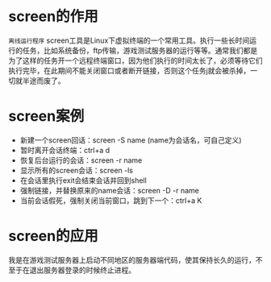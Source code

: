 # screen的作用
`离线运行程序`
screen工具是Linux下虚拟终端的一个常用工具。执行一些长时间运行的任务，比如系统备份，ftp传输，游戏测试服务器的运行等等。通常我们都是为了这样的任务开一个远程终端窗口，因为他们执行的时间太长了，必须等待它们执行完毕，在此期间不能关闭窗口或者断开链接，否则这个任务j就会被杀掉，一切就半途而废了。

# screen案例
* 新建一个screen回话：screen -S name (name为会话名，可自己定义)
* 暂时离开会话终端：ctrl+a d
* 恢复后台运行的会话：screen -r name
* 显示所有的screen会话：screen -ls
* 在会话里执行exit会结束会话并回到shell
* 强制链接，并替换原来的name会话：screen -D -r name
* 当前会话假死，强制关闭当前窗口，跳到下一个：ctrl+a K

# screen的应用
我是在游戏测试服务器上启动不同地区的服务器端代码，使其保持长久的运行，不至于在退出服务器登录的时候终止进程。
